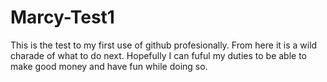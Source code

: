 # Marcy-Test1
This is the test to my first use of github profesionally. From here it is a wild charade of what to do next.
Hopefully I can fuful my duties to be able to make good money and have fun while doing so.